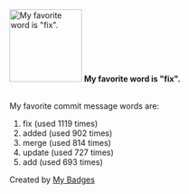 <img src="https://my-badges.github.io/my-badges/favorite-word.png" alt="My favorite word is &quot;fix&quot;." title="My favorite word is &quot;fix&quot;." width="128">
<strong>My favorite word is &quot;fix&quot;.</strong>
<br><br>

My favorite commit message words are:

1. fix (used 1119 times)
2. added (used 902 times)
3. merge (used 814 times)
4. update (used 727 times)
5. add (used 693 times)


Created by <a href="https://github.com/my-badges/my-badges">My Badges</a>